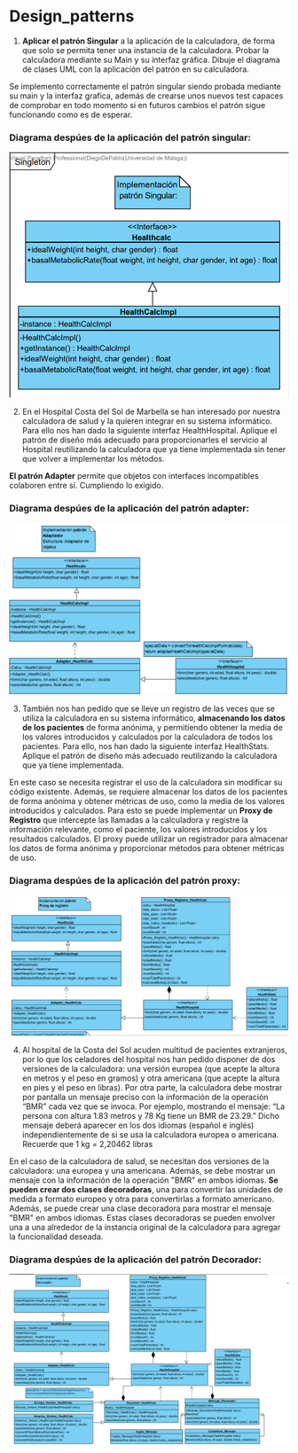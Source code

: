 # Design_patterns

1.  **Aplicar el patrón Singular** a la aplicación de la calculadora, de forma que solo se permita tener una
instancia de la calculadora. Probar la calculadora mediante su Main y su interfaz gráfica. Dibuje el
diagrama de clases UML con la aplicación del patrón en su calculadora.

Se implemento correctamente el patrón singular siendo probada mediante su main y la interfaz grafica, además de crearse unos nuevos test capaces de comprobar en todo momento si en futuros cambios el patrón sigue funcionando como es de esperar.

### Diagrama despúes de la aplicación del patrón **singular**:
<p align="center">
  <img src="https://github.com/Diegodepab/isa2024-healthcalc/blob/practica6/design_patterns/Singleton_Imagen.png" width="600" title="Singleton">
</p>

<a name="adapter"> </a>

2.  En el Hospital Costa del Sol de Marbella se han interesado por nuestra calculadora de salud y la quieren
integrar en su sistema informático. Para ello nos han dado la siguiente interfaz HealthHospital. Aplique
el patrón de diseño más adecuado para proporcionarles el servicio al Hospital reutilizando la calculadora
que ya tiene implementada sin tener que volver a implementar los métodos.



**El patrón Adapter** permite que objetos con interfaces incompatibles colaboren entre sí. Cumpliendo lo exigido.

### Diagrama despúes de la aplicación del patrón **adapter**:
<p align="center">
  <img src="https://github.com/Diegodepab/isa2024-healthcalc/blob/practica6/design_patterns/Adapter_Imagen.png" width="600" title="Adapter">
</p>

<a name="proxy"> </a>

3. También nos han pedido que se lleve un registro de las veces que se utiliza la
calculadora en su sistema informático, **almacenando los datos de los pacientes** de
forma anónima, y permitiendo obtener la media de los valores introducidos y
calculados por la calculadora de todos los pacientes. Para ello, nos han dado la
siguiente interfaz HealthStats. Aplique el patrón de diseño más adecuado
reutilizando la calculadora que ya tiene implementada.

En este caso se necesita registrar el uso de la calculadora sin modificar su código existente. Además, se requiere almacenar los datos de los pacientes de forma anónima y obtener métricas de uso, como la media de los valores introducidos y calculados. Para esto se puede implementar un **Proxy de Registro** que intercepte las llamadas a la calculadora y registre la información relevante, como el paciente, los valores introducidos y los resultados calculados. El proxy puede utilizar un registrador para almacenar los datos de forma anónima y proporcionar métodos para obtener métricas de uso.

### Diagrama despúes de la aplicación del patrón **proxy**:
<p align="center">
  <img src="https://github.com/Diegodepab/isa2024-healthcalc/blob/practica6/design_patterns/Proxy_Imagen.png" width="600" title="proxy">
</p>

<a name="decorator"> </a>

4.  Al hospital de la Costa del Sol acuden multitud de pacientes extranjeros, por lo que los celadores del
hospital nos han pedido disponer de dos versiones de la calculadora: una versión europea (que acepte
la altura en metros y el peso en gramos) y otra americana (que acepte la altura en pies y el peso en
libras). Por otra parte, la calculadora debe mostrar por pantalla un mensaje preciso con la información
de la operación “BMR” cada vez que se invoca. Por ejemplo, mostrando el mensaje: “La persona con
altura 1.83 metros y 78 Kg tiene un BMR de 23.29.” Dicho mensaje deberá aparecer en los dos idiomas
(español e inglés) independientemente de si se usa la calculadora europea o americana.
Recuerde que 1 kg = 2,20462 libras

En el caso de la calculadora de salud, se necesitan dos versiones de la calculadora: una europea y una americana. Además, se debe mostrar un mensaje con la información de la operación "BMR" en ambos idiomas. **Se pueden crear dos clases decoradoras**, una para convertir las unidades de medida a formato europeo y otra para convertirlas a formato americano. Además, se puede crear una clase decoradora para mostrar el mensaje "BMR" en ambos idiomas. Estas clases decoradoras se pueden envolver una a una alrededor de la instancia original de la calculadora para agregar la funcionalidad deseada.

### Diagrama despúes de la aplicación del patrón **Decorador**:
<p align="center">
  <img src="https://github.com/Diegodepab/isa2024-healthcalc/blob/practica6/design_patterns/Decorador_Imagen.png" width="600" title="decorador">
</p>